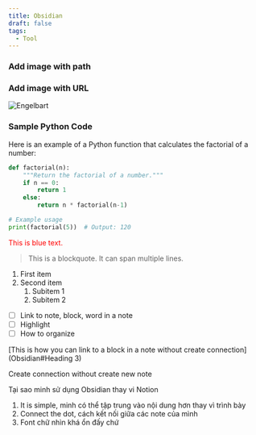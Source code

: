 ```yaml
---
title: Obsidian
draft: false
tags:
  - Tool
---
```

### Add image with path

### Add image with URL
![Engelbart](https://ds055uzetaobb.cloudfront.net/brioche/uploads/Course-Introduction-to-Neural-Networks-Re-illustration_chester-400w_5655-34051_52r4vK.png)
### Sample Python Code

Here is an example of a Python function that calculates the factorial of a number:

```python
def factorial(n):
    """Return the factorial of a number."""
    if n == 0:
        return 1
    else:
        return n * factorial(n-1)

# Example usage
print(factorial(5))  # Output: 120
```

<div style="color: red;">This is blue text.</div>

> This is a blockquote.
> It can span multiple lines.

1. First item
2. Second item
   1. Subitem 1
   2. Subitem 2

- [ ] Link to note, block, word in a note
- [ ] Highlight
- [ ] How to organize

[This is how you can link to a block in a note without create connection](Obsidian#Heading 3)


Create connection without create new note

Tại sao minh sử dụng Obsidian thay vi Notion
1. It is simple, minh có thể tập trung vào nội dung hơn thay vì trình bày
2. Connect the dot, cách kết nối giữa các note của mình
3. Font chữ nhìn khá ổn đấy chứ